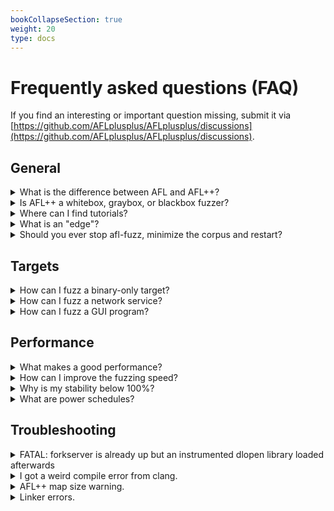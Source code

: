 ```yaml
---
bookCollapseSection: true
weight: 20
type: docs
---
```


# Frequently asked questions (FAQ)

If you find an interesting or important question missing, submit it via
[https://github.com/AFLplusplus/AFLplusplus/discussions](https://github.com/AFLplusplus/AFLplusplus/discussions).

## General

<details>
  <summary id="what-is-the-difference-between-afl-and-aflplusplus">What is the difference between AFL and AFL++?</summary><p>

  AFL++ is a superior fork to Google's AFL - more speed, more and better
  mutations, more and better instrumentation, custom module support, etc.

  American Fuzzy Lop (AFL) was developed by Michał "lcamtuf" Zalewski starting
  in 2013/2014, and when he left Google end of 2017 he stopped developing it.

  At the end of 2019, the Google fuzzing team took over maintenance of AFL,
  however, it is only accepting PRs from the community and is not developing
  enhancements anymore.

  In the second quarter of 2019, 1 1/2 years later, when no further development
  of AFL had happened and it became clear there would none be coming, AFL++ was
  born, where initially community patches were collected and applied for bug
  fixes and enhancements. Then from various AFL spin-offs - mostly academic
  research - features were integrated. This already resulted in a much advanced
  AFL.

  Until the end of 2019, the AFL++ team had grown to four active developers
  which then implemented their own research and features, making it now by far
  the most flexible and feature rich guided fuzzer available as open source. And
  in independent fuzzing benchmarks it is one of the best fuzzers available,
  e.g.,
  [Fuzzbench Report](https://www.fuzzbench.com/reports/2020-08-03/index.html).
</p></details>

<details>
  <summary id="is-afl-a-whitebox-graybox-or-blackbox-fuzzer">Is AFL++ a whitebox, graybox, or blackbox fuzzer?</summary><p>

  The definition of the terms whitebox, graybox, and blackbox fuzzing varies
  from one source to another. For example, "graybox fuzzing" could mean
  binary-only or source code fuzzing, or something completely different.
  Therefore, we try to avoid them.

  [The Fuzzing Book](https://www.fuzzingbook.org/html/GreyboxFuzzer.html#AFL:-An-Effective-Greybox-Fuzzer)
  describes the original AFL to be a graybox fuzzer. In that sense, AFL++ is
  also a graybox fuzzer.
</p></details>

<details>
  <summary id="where-can-i-find-tutorials">Where can I find tutorials?</summary><p>

  We compiled a list of tutorials and exercises, see
  [{{< relref "tutorials.md" >}}]({{< relref "tutorials.md" >}}).
</p></details>

<details>
  <summary id="what-is-an-edge">What is an "edge"?</summary><p>

  A program contains `functions`, `functions` contain the compiled machine code.
  The compiled machine code in a `function` can be in a single or many `basic
  blocks`. A `basic block` is the **largest possible number of subsequent machine
  code instructions** that has **exactly one entry point** (which can be be entered by
  multiple other basic blocks) and runs linearly **without branching or jumping to
  other addresses** (except at the end).

  ```
  function() {
    A:
      some
      code
    B:
      if (x) goto C; else goto D;
    C:
      some code
      goto E
    D:
      some code
      goto B
    E:
      return
  }
  ```

  Every code block between two jump locations is a `basic block`.

  An `edge` is then the unique relationship between two directly connected
  `basic blocks` (from the code example above):

  ```
                Block A
                  |
                  v
                Block B  <------+
              /        \       |
              v          v      |
          Block C    Block D --+
              \
                v
                Block E
  ```

  Every line between two blocks is an `edge`. Note that a few basic block loop
  to itself, this too would be an edge.
</p></details>

<details>
  <summary id="should-you-ever-stop-afl-fuzz-minimize-the-corpus-and-restart">Should you ever stop afl-fuzz, minimize the corpus and restart?</summary><p>

  To stop afl-fuzz, minimize its corpus and restart you would usually do:

  ```
  Control-C  # to terminate afl-fuzz
  $ afl-cmin -T nproc -i out/default/queue -o minimized_queue -- ./target
  $ AFL_FAST_CAL=1 AFL_CMPLOG_ONLY_NEW=1 afl-fuzz -i minimized_queue -o out2 [other options] -- ./target
  ```

  If this improves fuzzing or not is debated and no consensus has been reached
  or in-depth analysis been performed.

  On the pro side:
    * The queue/corpus is reduced (up to 20%) by removing intermediate paths
      that are maybe not needed anymore.

  On the con side:
    * Fuzzing time is lost for the time the fuzzing is stopped, minimized and
      restarted.

  The the big question:
    * Does a minimized queue/corpus improve finding new coverage or does it
      hinder it?

  The AFL++ team's own limited analysis seem to to show that keeping
  intermediate paths help to find more coverage, at least for afl-fuzz.

  For honggfuzz in comparison it is a good idea to restart it from time to
  time if you have other fuzzers (e.g: AFL++) running in parallel to sync
  the finds of other fuzzers to honggfuzz as it has no syncing feature like
  AFL++ or libfuzzer.

</p></details>

## Targets

<details>
  <summary id="how-can-i-fuzz-a-binary-only-target">How can I fuzz a binary-only target?</summary><p>

  AFL++ is a great fuzzer if you have the source code available.

  However, if there is only the binary program and no source code available,
  then the standard non-instrumented mode is not effective.

  To learn how these binaries can be fuzzed, read
  [{{< relref "fuzzing_binary-only_targets.md" >}}]({{< relref "fuzzing_binary-only_targets.md" >}}).
</p></details>

<details>
  <summary id="how-can-i-fuzz-a-network-service">How can I fuzz a network service?</summary><p>

  The short answer is - you cannot, at least not "out of the box".

  For more information on fuzzing network services, see
  [{{< relref "best_practices.md#fuzzing-a-network-service" >}}]({{< relref "best_practices.md#fuzzing-a-network-service" >}}).
</p></details>

<details>
  <summary id="how-can-i-fuzz-a-gui-program">How can I fuzz a GUI program?</summary><p>

  Not all GUI programs are suitable for fuzzing. If the GUI program can read the
  fuzz data from a file without needing any user interaction, then it would be
  suitable for fuzzing.

  For more information on fuzzing GUI programs, see
  [{{< relref "best_practices.md#fuzzing-a-gui-program" >}}]({{< relref "best_practices.md#fuzzing-a-gui-program" >}}).
</p></details>

## Performance

<details>
  <summary id="what-makes-a-good-performance">What makes a good performance?</summary><p>

  Good performance generally means "making the fuzzing results better". This can
  be influenced by various factors, for example, speed (finding lots of paths
  quickly) or thoroughness (working with decreased speed, but finding better
  mutations).
</p></details>

<details>
  <summary id="how-can-i-improve-the-fuzzing-speed">How can I improve the fuzzing speed?</summary><p>

  There are a few things you can do to improve the fuzzing speed, see
  [{{< relref "best_practices.md#improving-speed" >}}]({{< relref "best_practices.md#improving-speed" >}}).
</p></details>

<details>
  <summary id="why-is-my-stability-below-100percent">Why is my stability below 100%?</summary><p>

  Stability is measured by how many percent of the edges in the target are
  "stable". Sending the same input again and again should take the exact same
  path through the target every time. If that is the case, the stability is
  100%.

  If, however, randomness happens, e.g., a thread reading other external data,
  reaction to timing, etc., then in some of the re-executions with the same data
  the edge coverage result will be different across runs. Those edges that
  change are then flagged "unstable".

  The more "unstable" edges there are, the harder it is for AFL++ to identify
  valid new paths.

  If you fuzz in persistent mode (`AFL_LOOP` or `LLVMFuzzerTestOneInput()`
  harnesses, a large number of unstable edges can mean that the target keeps
  internal state and therefore it is possible that crashes cannot be replayed.
  In such a case do either **not** fuzz in persistent mode (remove `AFL_LOOP()`
  from your harness or call `LLVMFuzzerTestOneInput()` harnesses with `@@`),
  or set a low  `AFL_LOOP` value, e.g. 100, and enable `AFL_PERSISTENT_RECORD`
  in `config.h` with the same value.

  A value above 90% is usually fine and a value above 80% is also still ok, and
  even a value above 20% can still result in successful finds of bugs. However,
  it is recommended that for values below 90% or 80% you should take
  countermeasures to improve stability.

  For more information on stability and how to improve the stability value, see
  [{{< relref "best_practices.md#improving-stability" >}}]({{< relref "best_practices.md#improving-stability" >}}).
</p></details>

<details>
  <summary id="what-are-power-schedules">What are power schedules?</summary><p>

  Not every item in our queue/corpus is the same, some are more interesting,
  others provide little value.
  A power schedule measures how "interesting" a value is, and depending on
  the calculated value spends more or less time mutating it.

  AFL++ comes with several power schedules, initially ported from
  [AFLFast](https://github.com/mboehme/aflfast), however, modified to be more
  effective and several more modes added.

  The most effective modes are `-p explore` (default) and `-p fast`.

  If you fuzz with several parallel afl-fuzz instances, then it is beneficial
  to assign a different schedule to each instance, however the majority should
  be `fast` and `explore`.

  It does not make sense to explain the details of the calculation and
  reasoning behind all of the schedules. If you are interested, read the source
  code and the AFLFast paper.
</p></details>

## Troubleshooting

<details>
  <summary id="fatal-forkserver-is-already-up-but-an-instrumented-dlopen-library-loaded-afterwards">FATAL: forkserver is already up but an instrumented dlopen library loaded afterwards</summary><p>

  It can happen that you see this error on startup when fuzzing a target:

  ```
  [-] FATAL: forkserver is already up, but an instrumented dlopen() library
             loaded afterwards. You must AFL_PRELOAD such libraries to be able
             to fuzz them or LD_PRELOAD to run outside of afl-fuzz.
             To ignore this set AFL_IGNORE_PROBLEMS=1.
  ```

  As the error describes, a dlopen() call is happening in the target that is
  loading an instrumented library after the forkserver is already in place. This
  is a problem for afl-fuzz because when the forkserver is started, we must know
  the map size already and it can't be changed later.

  The best solution is to simply set `AFL_PRELOAD=foo.so` to the libraries that
  are dlopen'ed (e.g., use `strace` to see which), or to set a manual forkserver
  after the final dlopen().

  If this is not a viable option, you can set `AFL_IGNORE_PROBLEMS=1` but then
  the existing map will be used also for the newly loaded libraries, which
  allows it to work, however, the efficiency of the fuzzing will be partially
  degraded. Note that there is additionally `AFL_IGNORE_PROBLEMS_COVERAGE` to
  additionally tell AFL++ to ignore any coverage from the late loaded libraries.
</p></details>

<details>
  <summary id="i-got-a-weird-compile-error-from-clang">I got a weird compile error from clang.</summary><p>

  If you see this kind of error when trying to instrument a target with
  afl-cc/afl-clang-fast/afl-clang-lto:

  ```
  /prg/tmp/llvm-project/build/bin/clang-13: symbol lookup error: /usr/local/bin/../lib/afl//cmplog-instructions-pass.so: undefined symbol: _ZNK4llvm8TypeSizecvmEv
  clang-13: error: unable to execute command: No such file or directory
  clang-13: error: clang frontend command failed due to signal (use -v to see invocation)
  clang version 13.0.0 (https://github.com/llvm/llvm-project 1d7cf550721c51030144f3cd295c5789d51c4aad)
  Target: x86_64-unknown-linux-gnu
  Thread model: posix
  InstalledDir: /prg/tmp/llvm-project/build/bin
  clang-13: note: diagnostic msg:
  ********************
  ```

  Then this means that your OS updated the clang installation from an upgrade
  package and because of that the AFL++ llvm plugins do not match anymore.

  Solution: `git pull ; make clean install` of AFL++.
</p></details>

<details>
  <summary id="afl-map-size-warning">AFL++ map size warning.</summary><p>

  When you run a large instrumented program stand-alone or via afl-showmap
  you might see a warning like the following:

  ```
  Warning: AFL++ tools might need to set AFL_MAP_SIZE to 223723 to be able to run this instrumented program if this crashes!
  ```

  Depending how the target works it might also crash afterwards.

  Solution: just do an `export AFL_MAP_SIZE=(the value in the warning)`.
</p></details>

<details>
  <summary id="linker-errors">Linker errors.</summary><p>

  If you compile C++ harnesses and see `undefined reference` errors for
  variables named `__afl_...`, e.g.:

  ```
  /usr/bin/ld: /tmp/test-d3085f.o: in function `foo::test()':
  test.cpp:(.text._ZN3fooL4testEv[_ZN3fooL4testEv]+0x35): undefined reference to `foo::__afl_connected'
  clang: error: linker command failed with exit code 1 (use -v to see invocation)
  ```

  Then you use AFL++ macros like `__AFL_LOOP` within a namespace and this
  will not work.

  Solution: Move that harness portion to the global namespace, e.g. before:
  ```
  #include <cstdio>
  namespace foo {
    static void test() {
      while(__AFL_LOOP(1000)) {
        foo::function();
      }
    }
  }

  int main(int argc, char** argv) {
    foo::test();
    return 0;
  }
  ```
  after:
  ```
  #include <cstdio>
  static void mytest() {
    while(__AFL_LOOP(1000)) {
      foo::function();
    }
  }
  namespace foo {
    static void test() {
      mytest();
    }
  }
  int main(int argc, char** argv) {
    foo::test();
    return 0;
  }
  ```
</p></details>
